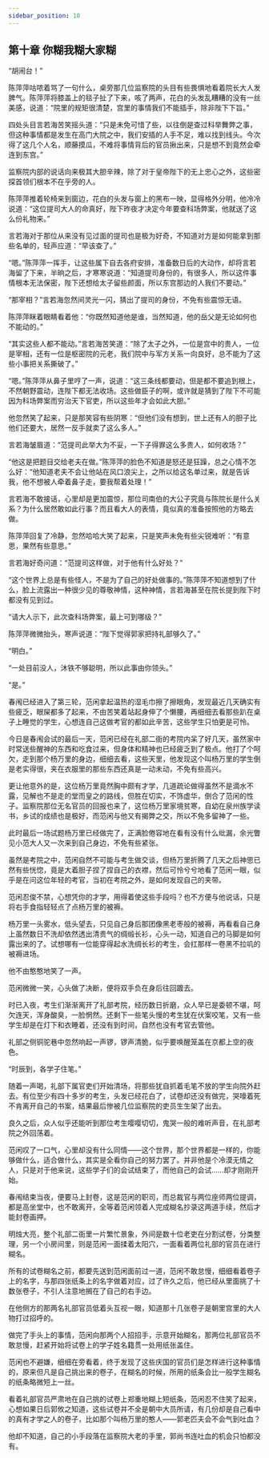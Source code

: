 ```yaml
---
sidebar_position: 10
---
```


## 第十章 **你糊我糊大家糊**

“胡闹台！”

陈萍萍咕哝着骂了一句什么，桌旁那几位监察院的头目有些畏惧地看着院长大人发脾气。陈萍萍将膝盖上的毯子扯了下来，咳了两声，花白的头发乱糟糟的没有一丝美感，说道：“院里的规矩很清楚，宫里的事情我们不能插手，除非陛下下旨。”

四处头目言若海苦笑摇头道：“只是未免可惜了些，以往倒是查过科举舞弊之事，但这种事情都是发生在高门大院之中，我们安插的人手不足，难以找到线头。今次得了这几个人名，顺藤摸瓜，不难将事情背后的官员揪出来，只是想不到竟然会牵连到东宫。”

监察院内部的说话向来极其大胆辛辣，除了对于皇帝陛下的无上忠心之外，这些密探首领们根本不在乎旁的人。

陈萍萍推着轮椅来到窗边，花白的头发与窗上的黑布一映，显得格外分明，他冷冷说道：“这位提司大人的命真好，陛下昨夜才决定今年要查科场弊案，他就送了这么份礼物来。”

言若海对于那位从来没有见过面的提司也是极为好奇，不知道对方是如何能拿到那些名单的，轻声应道：“早该查了。”

“嗯。”陈萍萍一挥手，让这些属下自去各府安排，准备数日后的大动作，却将言若海留了下来，半晌之后，才寒寒说道：“知道提司身份的，有很多人，所以这件事情根本无法保密，陛下还想给太子留些颜面，所以东宫那边的人我们不要动。”

“那宰相？”言若海忽然间灵光一闪，猜出了提司的身份，不免有些震惊无语。

陈萍萍眯着眼睛看着他：“你既然知道他是谁，当然知道，他的岳父是无论如何也不能动的。”

“其实这些人都不能动。”言若海苦笑道：“除了太子之外，一位是宫中的贵人，一位是宰相，还有一位是枢密院的元老，我们院中与军方关系一向良好，总不能为了这些小事把关系撕破了。”

“嗯。”陈萍萍从鼻子里哼了一声，说道：“这三条线都要动，但是都不要追到根上，不然朝野震动，连陛下都无法收场。这些做臣子的啊，或许就是猜到了陛下不可能因为科场弊案而穷治天下官吏，所以这些年才会如此大胆。”

他忽然笑了起来，只是那笑容有些阴寒：“但他们没有想到，世上还有人的胆子比他们还要大，居然一反手就卖了这么多人。”

言若海皱眉道：“范提司此举大为不妥，一下子得罪这么多贵人，如何收场？”

“他这是把题目交给老夫在做。”陈萍萍的脸色不知道是怒还是狂躁，总之心情不怎么好：“他知道老夫不会让他站在风口浪尖上，之所以给这名单过来，就是告诉我，他不想被人牵着鼻子走，要我帮着处理！”

言若海不敢接话，心里却是更加震惊，那位司南伯的大公子究竟与陈院长是什么关系？为什么居然敢如此行事？而且看大人的表情，竟似真的准备按照他的方略去做。

陈萍萍回复了冷静，忽然哈哈大笑了起来，只是笑声未免有些尖锐难听：“有意思，果然有些意思。”

言若海好奇问道：“范提司这样做，对于他有什么好处？”

“这个世界上总是有些怪人，不是为了自己的好处做事的。”陈萍萍不知道想到了什么，脸上流露出一种很少见的尊敬神情，这种神情，言若海甚至在院长提到陛下时都没有见到过。

“请大人示下，此次查科场弊案，最上可到哪级？”

陈萍萍微微抬头，寒声说道：“陛下觉得郭家把持礼部够久了。”

“明白。”

“一处目前没人，沐铁不够聪明，所以此事由你领头。”

“是。”

春闱已经进入了第三轮，范闲拿起温热的湿毛巾擦了擦眼角，发现最近几天确实有些疲乏，眼屎都多了起来，不由苦笑着站起身伸了个懒腰，再细细去看那些趴在桌子上睡觉的学生，心想连自己这做考官的都如此辛苦，这些学生只怕更是可怜。

今日是春闱会试的最后一天，范闲已经在礼部二衙的考院内呆了好几天，虽然家中时常送些醒神的东西和吃食过来，但身体和精神也已经疲乏到了极点。他打了个呵欠，走到那个杨万里的身边，细细去看，这些天里，他发现这个叫杨万里的学生倒是老实得很，夹在衣服里的那些东西还真是一动未动，不免有些高兴。

更让他意外的是，这位杨万里竟然胸中颇有才学，几道疏论做得虽然不是滴水不露，见解也不是走的堂而皇之的路线，但胜在切实，不饰虚华，倒合了范闲的性子。监察院那位无名官员的回报也来了，这位杨万里家境贫寒，自幼在泉州族学读书，乡试的成绩也是极好，而范闲与他又有揭弊之交，所以不免多留神了一些。

此时最后一场试题杨万里已经做完了，正满脸倦容地在看有没有什么纰漏，余光瞥见小范大人又一次来到自己身边，不免有些紧张。

虽然是考院之中，范闲自然不可能与考生做交谈，但杨万里折腾了几天之后神思已然有些恍惚，竟是大着胆子捏了捏自己的衣襟，然后可怜兮兮地看了范闲一眼，似乎是在问这位年轻的考官，当初在考院之外，是如何发现自己的夹带。

范闲忍俊不禁，心想凭你的才学，用得着使这些手段吗？也不方便与他说话，只是将右手食指轻轻点了点杨万里的被褥。

杨万里一头雾水，低头望去，只见自己身后那团像黑老枣般的被褥，再看看自己身上虽然数日不洗却依然透出清贵气的绸缎长衫，心头一动，知道自己的马脚是如何露出来的了。试想哪有一位能穿得起水洗绸长衫的考生，会扛那样一卷黑不拉叽的被褥进场。

他不由憨憨地笑了一声。

范闲微微一笑，心头做了决断，便将双手负在身后往回踱去。

时已入夜，考生们渐渐离开了礼部考院，经历数日折磨，众人早已是委顿不堪，呵欠连天，浑身酸臭，一脸惘然。还剩下一些笔头慢的考生犹在伏案咬笔，又有一些学生却是在灯下和衣睡着，还没有到时间，自然也没有考官去管他。

礼部之侧铜驼巷中忽然响起一声锣，锣声清脆，似乎要唤醒笼盖在京都上空的夜色。

“时辰到，各学子住笔。”

随着一声喝，礼部下属官吏们开始清场，将那些犹自抓着毛笔不放的学生向院外赶去。有位至少有四十多岁的考生，头发已经花白了，试卷却还没有做完，哭嚎着死不肯离开自己的书案，结果最后惨被几位监察院的吏员生生架了出去。

良久之后，众人似乎还能听到那位考生嘤嘤切切，鬼哭一般的难听声音，在礼部考院之外回荡着。

范闲叹了一口气，心里却没有什么同情——这个世界，那个世界都是一样的，你能够做什么，适合做什么，其实是全看你自己的努力罢了。并非他是个冷漠无情之人，只是对于他来说，这些学子们的会试结束了，而他自己的会试……却才刚刚开始。

春闱结束当夜，便要马上封卷，这是范闲的职司，而总裁官与两位座师两位提调，都是高坐堂中，也不敢离开，全等着范闲领着人完成糊名抄录这两道手续，然后才能封卷画押。

明烛大亮，整个礼部二衙里一片繁忙景象，外间是数十位老吏在分割试卷，分类整理，另一个小房间里，则是范闲一面揉着太阳穴，一面看着两位礼部的官员在进行糊名。

所有的试卷糊名之前，都要先送到范闲面前过一道，范闲不敢怠慢，细细看着卷子上的名字，与那四张纸条上的名字做着对应，过了许久之后，他已经从里面挑了十数张卷子，不引人注意地搁在了自己的右手边。

在他侧方的那两名礼部官员低着头互视一眼，知道那十几张卷子是朝里宫里的大人物打过招呼的。

做完了手头上的事情，范闲向那两个人招招手，示意开始糊名，那两位礼部官员不敢怠慢，赶紧开始将试卷上的学子姓名籍贯一处用纸张盖住。

范闲也不避嫌，细细在旁看着，终于发现了这些庆国的官员们是怎样进行这种事情的，原来但凡是自己挑出来的卷子，在糊名的时候，所用的纸条会比一般学生糊名的纸条略微短上一丝。

看着礼部官员严肃地在自己挑的试卷上郑重地糊上短纸条，范闲忍不住笑了起来，心想如果日后郭攸之知道，这些试卷并不全是朝中大员所请，有几份却是自己看中的真有才学之人的卷子，比如那个叫杨万里的憨人——郭老匹夫会不会气到吐血？

他却不知道，自己的小手段落在监察院大老的手里，郭尚书连吐血的机会只怕都没有。

